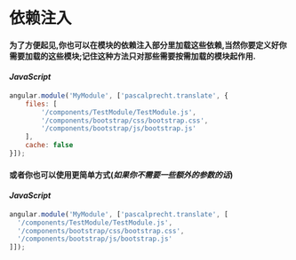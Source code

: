 # 依赖注入

#### 为了方便起见,你也可以在模块的依赖注入部分里加载这些依赖,当然你要定义好你需要加载的这些模块;记住这种方法只对那些需要按需加载的模块起作用.

#### *JavaScript*
```javascript
angular.module('MyModule', ['pascalprecht.translate', {
    files: [
        '/components/TestModule/TestModule.js',
        '/components/bootstrap/css/bootstrap.css',
        '/components/bootstrap/js/bootstrap.js'
    ],
    cache: false
}]);
```
#### 或者你也可以使用更简单方式(*如果你不需要一些额外的参数的话*)
#### *JavaScript*
```javascript
angular.module('MyModule', ['pascalprecht.translate', [
  '/components/TestModule/TestModule.js',
  '/components/bootstrap/css/bootstrap.css',
  '/components/bootstrap/js/bootstrap.js'
]]);
```
